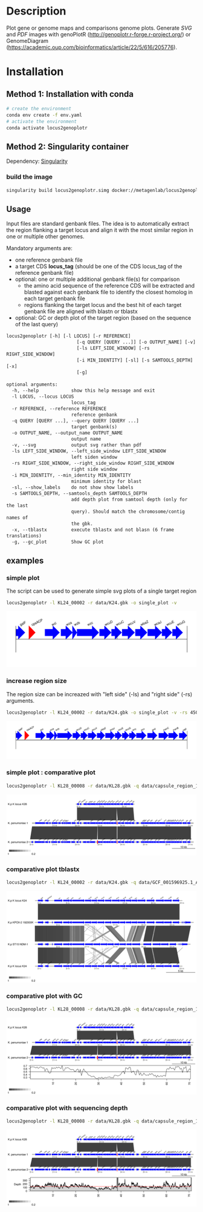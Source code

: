 

# Description

Plot gene or genome maps and comparisons genome plots. Generate *SVG* and *PDF* images with genoPlotR (http://genoplotr.r-forge.r-project.org/) or GenomeDiagram (https://academic.oup.com/bioinformatics/article/22/5/616/205776).

# Installation

## Method 1: Installation with conda

```bash
# create the environment
conda env create -f env.yaml
# activate the environment
conda activate locus2genoplotr
```

## Method 2: Singularity container   

Dependency: [Singularity](https://sylabs.io/guides/3.0/user-guide/installation.html)

### build the image 

```bash
singularity build locus2genoplotr.simg docker://metagenlab/locus2genoplotr:1.1
```

## Usage

Input files are standard genbank files. The idea is to automatically extract the region flanking a target locus and align it with the most similar region in one or multiple other genomes.  

Mandatory arguments are:
- one reference genbank file 
- a target CDS **locus_tag** (should be one of the CDS locus_tag of the reference genbank file)
- optional: one or multiple additional genbank file(s) for comparison 
    - the amino acid sequence of the reference CDS will be extracted and blasted against each genbank file to identify the closest homolog in each target genbank file
    - regions flanking the target locus and the best hit of each target genbank file are aligned with blastn or tblastx
- optional: GC or depth plot of the target region (based on the sequence of the last query)


```
locus2genoplotr [-h] [-l LOCUS] [-r REFERENCE]
                          [-q QUERY [QUERY ...]] [-o OUTPUT_NAME] [-v]
                          [-ls LEFT_SIDE_WINDOW] [-rs RIGHT_SIDE_WINDOW]
                          [-i MIN_IDENTITY] [-sl] [-s SAMTOOLS_DEPTH] [-x]
                          [-g]

optional arguments:
  -h, --help            show this help message and exit
  -l LOCUS, --locus LOCUS
                        locus_tag
  -r REFERENCE, --reference REFERENCE
                        reference genbank
  -q QUERY [QUERY ...], --query QUERY [QUERY ...]
                        target genbank(s)
  -o OUTPUT_NAME, --output_name OUTPUT_NAME
                        output name
  -v, --svg             output svg rather than pdf
  -ls LEFT_SIDE_WINDOW, --left_side_window LEFT_SIDE_WINDOW
                        left siden window
  -rs RIGHT_SIDE_WINDOW, --right_side_window RIGHT_SIDE_WINDOW
                        right side window
  -i MIN_IDENTITY, --min_identity MIN_IDENTITY
                        minimum identity for blast
  -sl, --show_labels    do not show show labels
  -s SAMTOOLS_DEPTH, --samtools_depth SAMTOOLS_DEPTH
                        add depth plot from samtool depth (only for the last
                        query). Should match the chromosome/contig names of
                        the gbk.
  -x, --tblastx         execute tblastx and not blasn (6 frame translations)
  -g, --gc_plot         Show GC plot

```

## examples


### simple plot 

The script can be used to generate simple svg plots of a single target region

```bash
locus2genoplotr -l KL24_00002 -r data/K24.gbk -o single_plot -v
```

![Simple plot](examples/single_plot.svg)

### increase region size

The region size can be increazed with "left side" (-ls) and "right side" (-rs) arguments.

```bash
locus2genoplotr -l KL24_00002 -r data/K24.gbk -o single_plot -v -rs 45000 
```

![Simple plot](examples/single_plot_large.svg)

### simple plot : comparative plot

```bash
locus2genoplotr -l KL28_00008 -r data/KL28.gbk -q data/capsule_region_150bp_assembly_concat.gbk data/capsule_region_250bp_assembly_concat.gbk -rs 45000 -ls 30000 -o simple_comp -v
```
![Comparison plot](examples/simple_comp.svg)

### comparative plot tblastx

```bash
locus2genoplotr -l KL24_00002 -r data/K24.gbk -q data/GCF_001596925.1_ASM159692v1_genomic.gbff data/GCF_000943095.1_ST15_genomic.gbff data/K24.gbk -rs 25000 -ls 3000 -x -o alignment_tblastx
```

![TblastX plot](examples/alignment_tblastx.svg)

### comparative plot with GC 

```bash
locus2genoplotr -l KL28_00008 -r data/KL28.gbk -q data/capsule_region_150bp_assembly_concat.gbk data/capsule_region_250bp_assembly_concat.gbk -rs 45000 -ls 30000 -s data/capsule_region_250bp_assembly_concat.depth_150bp_reads -o capsule_with_gc -v
```

![GC plot](examples/capsule_with_gc.svg)

### comparative plot with sequencing depth 

```bash
locus2genoplotr -l KL28_00008 -r data/KL28.gbk -q data/capsule_region_150bp_assembly_concat.gbk data/capsule_region_250bp_assembly_concat.gbk -rs 45000 -ls 30000 -o capsule_with_gc -v -g
```

![Depth plot](examples/capsule_with_depth.svg)